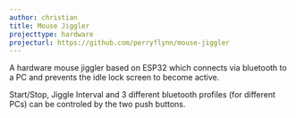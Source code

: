 ```yaml
---
author: christian
title: Mouse Jiggler
projecttype: hardware
projecturl: https://github.com/perryflynn/mouse-jiggler
---
```


A hardware mouse jiggler based on ESP32 which connects via bluetooth
to a PC and prevents the idle lock screen to become active.

Start/Stop, Jiggle Interval and 3 different bluetooth profiles
(for different PCs) can be controled by the two push buttons.
